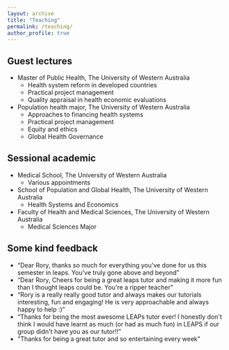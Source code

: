 ```yaml
---
layout: archive
title: "Teaching"
permalink: /teaching/
author_profile: true
---
```

## Guest lectures

- Master of Public Health, The University of Western Australia
  - Health system reform in developed countries
  - Practical project management
  - Quality appraisal in health economic evaluations
- Population health major, The University of Western Australia
  - Approaches to financing health systems
  - Practical project management
  - Equity and ethics
  - Global Health Governance

## Sessional academic

- Medical School, The University of Western Australia
  - Various appointments
- School of Population and Global Health, The University of Western Australia
  - Health Systems and Economics
- Faculty of Health and Medical Sciences, The University of Western Australia
  - Medical Sciences Major

## Some kind feedback

- “Dear Rory, thanks so much for everything you've done for us this semester in leaps. You've truly gone above and beyond”
- “Dear Rory, Cheers for being a great leaps tutor and making it more fun than I thought leaps could be. You're a ripper teacher"
- “Rory is a really really good tutor and always makes our tutorials interesting, fun and engaging! He is very approachable and always happy to help :)”
- “Thanks for being the most awesome LEAPs tutor ever! I honestly don't think I would have learnt as much (or had as much fun) in LEAPS if our group didn't have you as our tutor!!” 
- "Thanks for being a great tutor and so entertaining every week”

